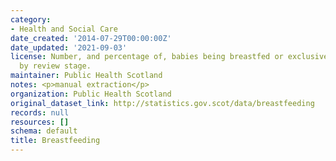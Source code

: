 ```yaml
---
category:
- Health and Social Care
date_created: '2014-07-29T00:00:00Z'
date_updated: '2021-09-03'
license: Number, and percentage of, babies being breastfed or exclusively breastfed
  by review stage.
maintainer: Public Health Scotland
notes: <p>manual extraction</p>
organization: Public Health Scotland
original_dataset_link: http://statistics.gov.scot/data/breastfeeding
records: null
resources: []
schema: default
title: Breastfeeding
---
```


